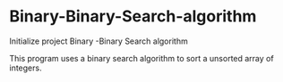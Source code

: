 # Binary-Binary-Search-algorithm
Initialize project Binary -Binary Search algorithm

This program uses a binary search algorithm to sort a unsorted
array of integers.

